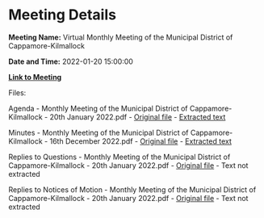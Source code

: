 # Meeting Details

**Meeting Name:** Virtual Monthly Meeting of the Municipal District of Cappamore-Kilmallock

**Date and Time:** 2022-01-20 15:00:00

**[Link to Meeting](https://www.limerick.ie/council/whats-on/monthly-meeting-municipal-district-cappamore-kilmallock-78)**

Files: 

Agenda - Monthly Meeting of the Municipal District of Cappamore-Kilmallock - 20th January 2022.pdf - [Original file](https://www.limerick.ie/sites/default/files/media/documents/2022-01/01-agenda-for-municipal-district-meeting-jan-2022.pdf) - [Extracted text](./Agenda%20-%C2%A0Monthly%20Meeting%20of%20the%20Municipal%20District%20of%20Cappamore-Kilmallock%20-%2020th%20January%202022.md)

Minutes - Monthly Meeting of the Municipal District of Cappamore-Kilmallock - 16th December 2022.pdf - [Original file](https://www.limerick.ie/sites/default/files/media/documents/2022-02/2-.-minutes-of16th-december-md-meting_0.pdf) - [Extracted text](./Minutes%20-%20Monthly%20Meeting%20of%20the%20Municipal%20District%20of%20Cappamore-Kilmallock%20-%2016th%20December%202022.md)

Replies to Questions - Monthly Meeting of the Municipal District of Cappamore-Kilmallock - 20th January 2022.pdf - [Original file](https://www.limerick.ie/sites/default/files/media/documents/2022-01/replies-to-questions-january-2022.pdf) - Text not extracted

Replies to Notices of Motion - Monthly Meeting of the Municipal District of Cappamore-Kilmallock - 20th January 2022.pdf - [Original file](https://www.limerick.ie/sites/default/files/media/documents/2022-01/responses-to-notices-of-motion.pdf) - Text not extracted

